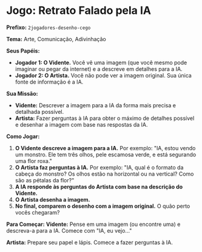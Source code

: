 # Jogo: Retrato Falado pela IA

**Prefixo:** `2jogadores-desenho-cego`

**Tema:** Arte, Comunicação, Adivinhação

**Seus Papéis:**
*   **Jogador 1: O Vidente.** Você vê uma imagem (que você mesmo pode imaginar ou pegar da internet) e a descreve em detalhes para a IA.
*   **Jogador 2: O Artista.** Você não pode ver a imagem original. Sua única fonte de informação é a IA.

**Sua Missão:**
*   **Vidente:** Descrever a imagem para a IA da forma mais precisa e detalhada possível.
*   **Artista:** Fazer perguntas à IA para obter o máximo de detalhes possível e desenhar a imagem com base nas respostas da IA.

**Como Jogar:**
1.  **O Vidente descreve a imagem para a IA.** Por exemplo: "IA, estou vendo um monstro. Ele tem três olhos, pele escamosa verde, e está segurando uma flor roxa."
2.  **O Artista faz perguntas à IA.** Por exemplo: "IA, qual é o formato da cabeça do monstro? Os olhos estão na horizontal ou na vertical? Como são as pétalas da flor?"
3.  **A IA responde às perguntas do Artista com base na descrição do Vidente.**
4.  **O Artista desenha a imagem.**
5.  **No final, comparem o desenho com a imagem original.** O quão perto vocês chegaram?

**Para Começar:**
**Vidente:** Pense em uma imagem (ou encontre uma) e descreva-a para a IA. Comece com "IA, eu vejo..."

**Artista:** Prepare seu papel e lápis. Comece a fazer perguntas à IA.